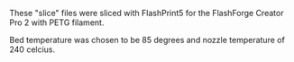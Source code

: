These "slice" files were sliced with FlashPrint5 for the FlashForge Creator Pro 2 with PETG filament. 

Bed temperature was chosen to be 85 degrees and nozzle temperature of 240 celcius. 
